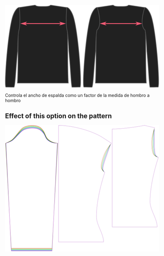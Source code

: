 ![The across back option on Brian](./acrossbackfactor.svg)

Controla el ancho de espalda como un factor de la medida de hombro a hombro


## Effect of this option on the pattern
![This image shows the effect of this option by superimposing several variants that have a different value for this option](diana_acrossbackfactor_sample.svg "Effect of this option on the pattern")